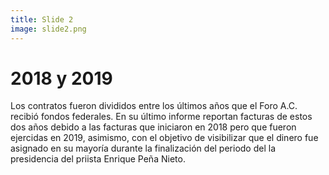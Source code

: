 ```yaml
---
title: Slide 2
image: slide2.png
---
```


# 2018 y 2019

Los contratos fueron divididos entre los últimos años que el Foro A.C. recibió fondos federales. En su último informe reportan facturas de estos dos años debido a las facturas que iniciaron en 2018 pero que fueron ejercidas en 2019, asimismo, con el objetivo de visibilizar que el dinero fue asignado en su mayoría durante la finalización del periodo del la presidencia del priista Enrique Peña Nieto.
